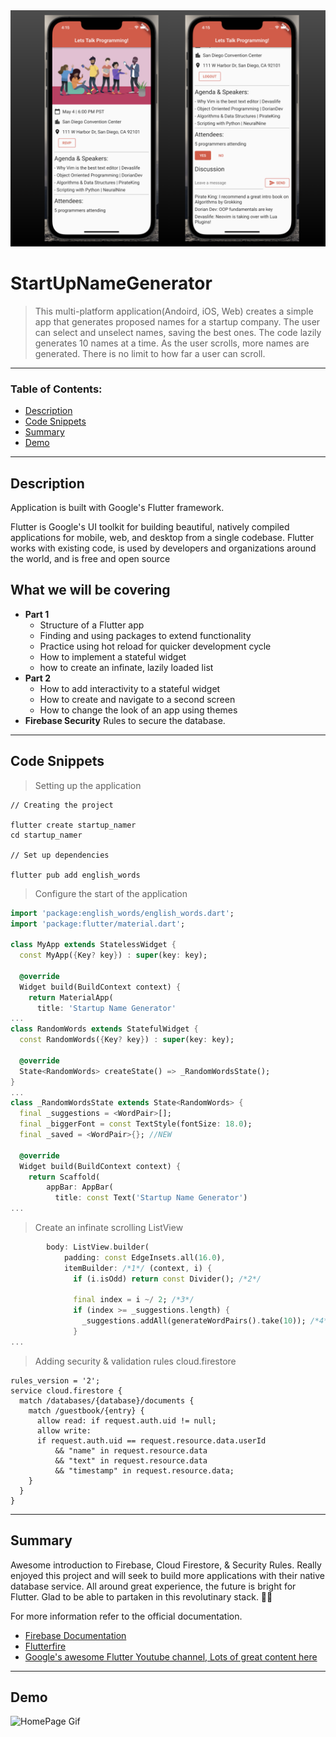<img src="https://github.com/C-Dev66/RSVPGuestbookChatApp/blob/main/screenshots/SideBySide.png" alt="HomePage"/>

# StartUpNameGenerator
> This multi-platform application(Andoird, iOS, Web) creates a simple app that generates proposed names for a startup company. The user can select and unselect names, saving the best ones. The code lazily generates 10 names at a time. As the user scrolls, more names are generated. There is no limit to how far a user can scroll.
---

### Table of Contents:

- [Description](#description)
- [Code Snippets](#code-snippets)
- [Summary](#summary)
- [Demo](#demo)




---

## Description

Application is built with Google's Flutter framework.

Flutter is Google's UI toolkit for building beautiful, natively compiled applications for mobile, web, and desktop from a single codebase. Flutter works with existing code, is used by developers and organizations around the world, and is free and open source



## What we will be covering
- **Part 1**
	- Structure of a Flutter app
	- Finding and using packages to extend functionality
	- Practice using hot reload for quicker development cycle
	- How to implement a stateful widget
	- how to create an infinate, lazily loaded list
- **Part 2**
	- How to add interactivity to a stateful widget
	- How to create and navigate to a second screen
	- How to change the look of an app using themes
- **Firebase Security** Rules to secure the database.


---

## Code Snippets

> Setting up the application
```
// Creating the project

flutter create startup_namer
cd startup_namer

// Set up dependencies

flutter pub add english_words
```

> Configure the start of the application 
```dart
import 'package:english_words/english_words.dart';
import 'package:flutter/material.dart';

class MyApp extends StatelessWidget {
  const MyApp({Key? key}) : super(key: key);

  @override
  Widget build(BuildContext context) {
    return MaterialApp(
      title: 'Startup Name Generator'
...
class RandomWords extends StatefulWidget {
  const RandomWords({Key? key}) : super(key: key);

  @override
  State<RandomWords> createState() => _RandomWordsState();
}
...
class _RandomWordsState extends State<RandomWords> {
  final _suggestions = <WordPair>[];
  final _biggerFont = const TextStyle(fontSize: 18.0);
  final _saved = <WordPair>{}; //NEW

  @override
  Widget build(BuildContext context) {
    return Scaffold(
        appBar: AppBar(
          title: const Text('Startup Name Generator')
...
```

> Create an infinate scrolling ListView
```dart
        body: ListView.builder(
            padding: const EdgeInsets.all(16.0),
            itemBuilder: /*1*/ (context, i) {
              if (i.isOdd) return const Divider(); /*2*/

              final index = i ~/ 2; /*3*/
              if (index >= _suggestions.length) {
                _suggestions.addAll(generateWordPairs().take(10)); /*4*/
              }
...

```

> Adding security & validation rules cloud.firestore
```
rules_version = '2';
service cloud.firestore {
  match /databases/{database}/documents {
    match /guestbook/{entry} {
      allow read: if request.auth.uid != null;
      allow write:
      if request.auth.uid == request.resource.data.userId
          && "name" in request.resource.data
          && "text" in request.resource.data
          && "timestamp" in request.resource.data;
    }
  }
}
```

---

## Summary

Awesome introduction to Firebase, Cloud Firestore, & Security Rules. Really enjoyed this project and will seek to build more applications with their native database service. All around great experience, the future is bright for Flutter. Glad to be able to partaken in this revolutinary stack. 🤩🫶

For more information refer to the official documentation.

- [Firebase Documentation](https://firebase.google.com/docs)
- [Flutterfire](https://firebase.google.com/docs/flutter/setup?platform=ios)
- [Google's awesome Flutter Youtube channel, Lots of great content here](https://www.youtube.com/channel/UCwXdFgeE9KYzlDdR7TG9cMw)

---

## Demo
![HomePage Gif](https://github.com/C-Dev66/RSVPGuestbookChatApp/blob/main/screenshots/DemoGif.gif)


